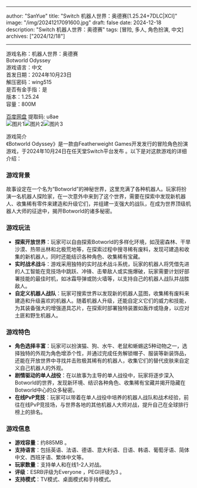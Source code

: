 
---
author: "SanYue"
title: "Switch 机器人世界：奥德赛[1.25.24+7DLC|XCI]"
image: "/img/20241217091600.jpg"
draft: false
date: 2024-12-18
description: "Switch 机器人世界：奥德赛"
tags: [冒险, 多人, 角色扮演, 中文]
archives: ["2024/12/18"]

---

游戏名称：机器人世界：奥德赛   
Botworld Odyssey    
游戏语言：中文  
首发日期：2024年10月23日  
解压密码：wing515  
是否有金手指：是  
版本：1.25.24   
容量：800M

[百度网盘](https://pan.baidu.com/s/13iTuuy_KU7gNkdHqAU5c1w) 提取码: u8ae  
![图片1](/img/35fce8.jpg)![图片2](/img/6f08c6.jpg)![图片3](/img/8c8c46.jpg)  

游戏简介  
《Botworld Odyssey》是一款由Featherweight Games开发发行的冒险角色扮演游戏，于2024年10月24日在任天堂Switch平台发布 。以下是对这款游戏的详细介绍：

### 游戏背景
故事设定在一个名为“Botworld”的神秘世界，这里充满了各种机器人。玩家将扮演一名机器人探险家，在一次意外中来到了这个世界，需要在探索中发现新机器人、收集稀有零件来建造和升级它们，并组建一支强大的战队，在成为世界顶级机器人大师的征途中，揭开Botworld的诸多秘密。

### 游戏玩法
- **探索开放世界**：玩家可以自由探索Botworld的多样化环境，如茂密森林、干旱沙漠、热带丛林和北极荒地等，在探索过程中搜寻稀有废料，发现可建造和收集的新机器人，同时还能结识各种角色、收集稀有宝藏。
- **实时战术战斗**：游戏采用独特的实时战术战斗系统，玩家的机器人将凭借先进的人工智能在竞技场中跳跃、冲锋、击晕敌人或实施爆破，玩家需要计划好部署技能的最佳时机，如冰霜导弹或防火墙等，以支持自己的机器人战队并战胜敌人。
- **自定义机器人战队**：玩家可搜索世界以发现新的机器人蓝图，收集稀有废料来建造和升级喜欢的机器人。随着机器人升级，还能自定义它们的威力和技能，为其装备强大的增强道具芯片，在探索时部署独特装置如轰炸或隐身，以应对土匪和野生机器人。

### 游戏特色
- **角色选择丰富**：玩家可以扮演猫、狗、水牛、老鼠和蜥蜴这5种动物之一，选择独特的外观为角色增添个性，并通过完成任务解锁帽子、服装等新装饰品，还能在开放世界中寻找并击败极其稀有的机器人，收集它们的替代皮肤来自定义自己机器人的外观。
- **剧情驱动的单人战役**：在以故事为主导的单人战役中，玩家将逐步深入Botworld的世界，发现新环境、结识各种角色、收集稀有宝藏并揭开隐藏在Botworld中心的众多秘密。
- **在线PvP竞技**：玩家可以带着在单人战役中培养的机器人战队和战术经验，前往在线PvP竞技场，与世界各地的其他机器人大师对战，提升自己在全球排行榜上的排名。

### 游戏信息
- **游戏容量**：约885MB 。
- **支持语言**：包括英语、法语、德语、意大利语、日语、韩语、葡萄牙语、简体中文、西班牙语、繁体中文等。
- **玩家数量**：支持单人和在线1-2人对战。
- **评级**：ESRB评级为Everyone ，PEGI评级为3 。
- **支持模式**：TV模式、桌面模式和手持模式。
